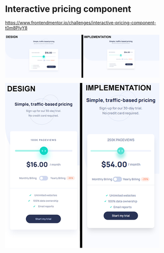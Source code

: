# Interactive pricing component
https://www.frontendmentor.io/challenges/interactive-pricing-component-t0m8PIyY8

![desktop](./design/result-desktop.png)

![mobile](./design/result-mobile.png)
